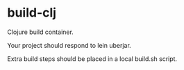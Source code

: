 # build-clj

Clojure build container.

Your project should respond to lein uberjar.

Extra build steps should be placed in a local build.sh script.

